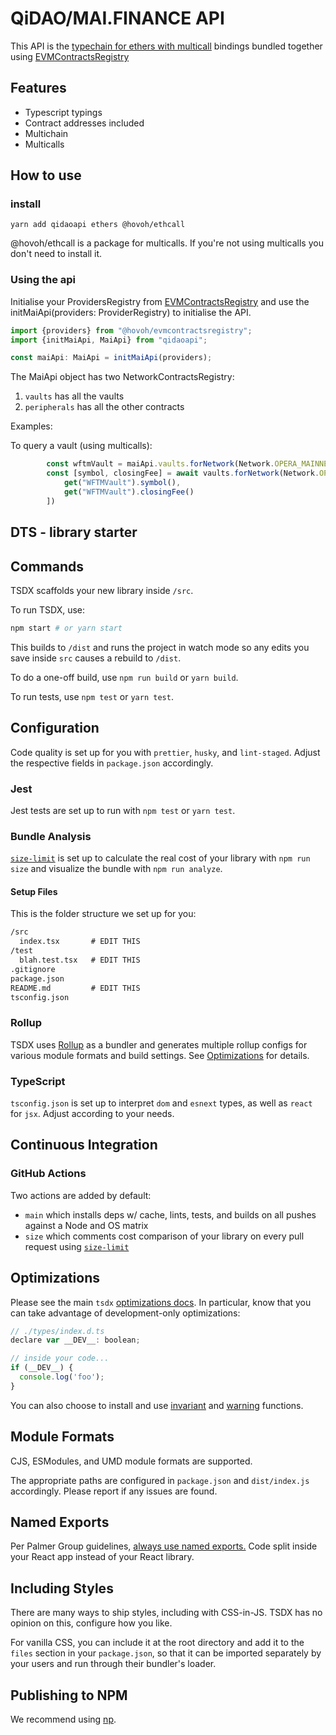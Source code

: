 # QiDAO/MAI.FINANCE API

This API is the [typechain for ethers with multicall](https://github.com/HOVOH/TypeChain/tree/master/packages/target-ethers-multicall) bindings 
bundled together using [EVMContractsRegistry](https://github.com/HOVOH/web3-services/tree/release/packages/EVMContractsRegistry)

## Features
- Typescript typings
- Contract addresses included
- Multichain
- Multicalls

## How to use

### install
`yarn add qidaoapi ethers @hovoh/ethcall`

@hovoh/ethcall is a package for multicalls. If you're not using multicalls you don't need to install it.

### Using the api
Initialise your ProvidersRegistry from [EVMContractsRegistry](https://github.com/HOVOH/web3-services/tree/release/packages/EVMContractsRegistry)
and use the initMaiApi(providers: ProviderRegistry) to initialise the API.

```typescript
import {providers} from "@hovoh/evmcontractsregistry";
import {initMaiApi, MaiApi} from "qidaoapi";

const maiApi: MaiApi = initMaiApi(providers);
```

The MaiApi object has two NetworkContractsRegistry: 
1. `vaults` has all the vaults
2. `peripherals` has all the other contracts

Examples:

To query a vault (using multicalls):
```typescript
        const wftmVault = maiApi.vaults.forNetwork(Network.OPERA_MAINNET).getContractInstance("WFTMVault");
        const [symbol, closingFee] = await vaults.forNetwork(Network.OPERA_MAINNET).multiCall((get) => [
            get("WFTMVault").symbol(),
            get("WFTMVault").closingFee()
        ])
```


## DTS - library starter
## Commands

TSDX scaffolds your new library inside `/src`.

To run TSDX, use:

```bash
npm start # or yarn start
```

This builds to `/dist` and runs the project in watch mode so any edits you save inside `src` causes a rebuild to `/dist`.

To do a one-off build, use `npm run build` or `yarn build`.

To run tests, use `npm test` or `yarn test`.

## Configuration

Code quality is set up for you with `prettier`, `husky`, and `lint-staged`. Adjust the respective fields in `package.json` accordingly.

### Jest

Jest tests are set up to run with `npm test` or `yarn test`.

### Bundle Analysis

[`size-limit`](https://github.com/ai/size-limit) is set up to calculate the real cost of your library with `npm run size` and visualize the bundle with `npm run analyze`.

#### Setup Files

This is the folder structure we set up for you:

```txt
/src
  index.tsx       # EDIT THIS
/test
  blah.test.tsx   # EDIT THIS
.gitignore
package.json
README.md         # EDIT THIS
tsconfig.json
```

### Rollup

TSDX uses [Rollup](https://rollupjs.org) as a bundler and generates multiple rollup configs for various module formats and build settings. See [Optimizations](#optimizations) for details.

### TypeScript

`tsconfig.json` is set up to interpret `dom` and `esnext` types, as well as `react` for `jsx`. Adjust according to your needs.

## Continuous Integration

### GitHub Actions

Two actions are added by default:

- `main` which installs deps w/ cache, lints, tests, and builds on all pushes against a Node and OS matrix
- `size` which comments cost comparison of your library on every pull request using [`size-limit`](https://github.com/ai/size-limit)

## Optimizations

Please see the main `tsdx` [optimizations docs](https://github.com/palmerhq/tsdx#optimizations). In particular, know that you can take advantage of development-only optimizations:

```js
// ./types/index.d.ts
declare var __DEV__: boolean;

// inside your code...
if (__DEV__) {
  console.log('foo');
}
```

You can also choose to install and use [invariant](https://github.com/palmerhq/tsdx#invariant) and [warning](https://github.com/palmerhq/tsdx#warning) functions.

## Module Formats

CJS, ESModules, and UMD module formats are supported.

The appropriate paths are configured in `package.json` and `dist/index.js` accordingly. Please report if any issues are found.

## Named Exports

Per Palmer Group guidelines, [always use named exports.](https://github.com/palmerhq/typescript#exports) Code split inside your React app instead of your React library.

## Including Styles

There are many ways to ship styles, including with CSS-in-JS. TSDX has no opinion on this, configure how you like.

For vanilla CSS, you can include it at the root directory and add it to the `files` section in your `package.json`, so that it can be imported separately by your users and run through their bundler's loader.

## Publishing to NPM

We recommend using [np](https://github.com/sindresorhus/np).
